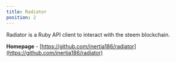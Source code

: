 ```yaml
---
title: Radiator
position: 2
---
```


Radiator is a Ruby API client to interact with the steem blockchain. 

**Homepage** - [https://github.com/inertia186/radiator](https://github.com/inertia186/radiator)